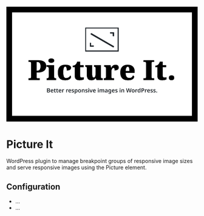 ![Picture It Logo](picture-it-logo.png)

# Picture It

WordPress plugin to manage breakpoint groups of responsive image sizes and serve responsive images using the Picture element.

## Configuration
- ...
- ...
